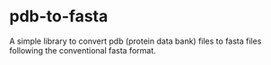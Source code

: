 # pdb-to-fasta

A simple library to convert pdb (protein data bank) files to fasta files following the conventional fasta format.
